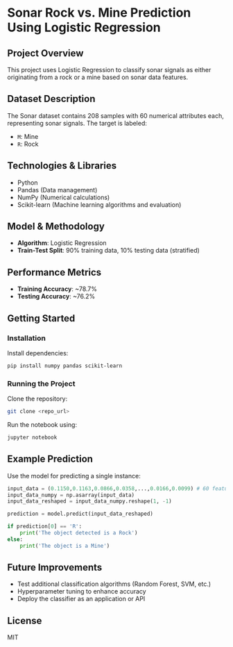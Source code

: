 # Sonar Rock vs. Mine Prediction Using Logistic Regression

## Project Overview
This project uses Logistic Regression to classify sonar signals as either originating from a rock or a mine based on sonar data features.

## Dataset Description
The Sonar dataset contains 208 samples with 60 numerical attributes each, representing sonar signals. The target is labeled:
- `M`: Mine
- `R`: Rock

## Technologies & Libraries
- Python
- Pandas (Data management)
- NumPy (Numerical calculations)
- Scikit-learn (Machine learning algorithms and evaluation)

## Model & Methodology
- **Algorithm**: Logistic Regression
- **Train-Test Split**: 90% training data, 10% testing data (stratified)

## Performance Metrics
- **Training Accuracy**: ~78.7%
- **Testing Accuracy**: ~76.2%

## Getting Started
### Installation
Install dependencies:
```bash
pip install numpy pandas scikit-learn
```

### Running the Project
Clone the repository:
```bash
git clone <repo_url>
```

Run the notebook using:
```bash
jupyter notebook
```

## Example Prediction
Use the model for predicting a single instance:
```python
input_data = (0.1150,0.1163,0.0866,0.0358,...,0.0166,0.0099) # 60 features
input_data_numpy = np.asarray(input_data)
input_data_reshaped = input_data_numpy.reshape(1, -1)

prediction = model.predict(input_data_reshaped)

if prediction[0] == 'R':
    print('The object detected is a Rock')
else:
    print('The object is a Mine')
```

## Future Improvements
- Test additional classification algorithms (Random Forest, SVM, etc.)
- Hyperparameter tuning to enhance accuracy
- Deploy the classifier as an application or API

## License
MIT

